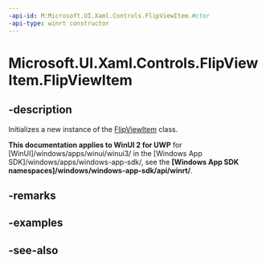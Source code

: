 ```yaml
---
-api-id: M:Microsoft.UI.Xaml.Controls.FlipViewItem.#ctor
-api-type: winrt constructor
---
```


<!-- Method syntax
public FlipViewItem()
-->

# Microsoft.UI.Xaml.Controls.FlipViewItem.FlipViewItem

## -description
Initializes a new instance of the [FlipViewItem](flipviewitem.md) class.

**This documentation applies to WinUI 2 for UWP** for [WinUI]/windows/apps/winui/winui3/ in the [Windows App SDK]/windows/apps/windows-app-sdk/, see the **[Windows App SDK namespaces]/windows/windows-app-sdk/api/winrt/**.

## -remarks

## -examples

## -see-also
